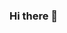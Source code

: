 ### Hi there 👋

<!--
**Onlynfk/OnlynfK** is a ✨ _special_ ✨ repository because its `README.md` (this file) appears on your GitHub profile.


 🔭 I’m currently working on cool Django projects
 🌱 I’m currently learning Reactjs 
 👯 I’m looking to collaborate on Django and Reactjs devs🎉
 🤔 I’m looking for help with learning Javascript easily
 💬 Ask me about anything about Python/Django😎
 📫 How to reach me: ..


[![OnlyGod's github stats](https://github-readme-stats.vercel.app/api?username=OnlynfK)](https://github.com/anuraghazra/github-readme-stats)

[1.1]: http://i.imgur.com/tXSoThF.png (twitter icon with padding)
